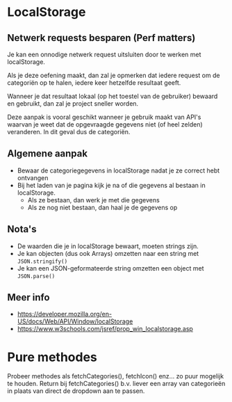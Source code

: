 # LocalStorage

## Netwerk requests besparen (Perf matters)
Je kan een onnodige netwerk request uitsluiten door te werken met localStorage.

Als je deze oefening maakt, dan zal je opmerken dat iedere request om de categoriën op te halen, iedere keer hetzelfde resultaat geeft.

Wanneer je dat resultaat lokaal (op het toestel van de gebruiker) bewaard en gebruikt, dan zal je project sneller worden.

Deze aanpak is vooral geschikt wanneer je gebruik maakt van API's waarvan je weet dat de opgevraagde gegevens niet (of heel zelden) veranderen. In dit geval dus de categoriën.

## Algemene aanpak
* Bewaar de categoriegegevens in localStorage nadat je ze correct hebt ontvangen
* Bij het laden van je pagina kijk je na of die gegevens al bestaan in localStorage.
  * Als ze bestaan, dan werk je met die gegevens
  * Als ze nog niet bestaan, dan haal je de gegevens op

## Nota's
* De waarden die je in localStorage bewaart, moeten strings zijn. 
* Je kan objecten (dus ook Arrays) omzetten naar een string met ```JSON.stringify()```
* Je kan een JSON-geformateerde string omzetten een object met ```JSON.parse()```

## Meer info
* https://developer.mozilla.org/en-US/docs/Web/API/Window/localStorage
* https://www.w3schools.com/jsref/prop_win_localstorage.asp

# Pure methodes

Probeer methodes als fetchCategories(), fetchIcon() enz... zo puur mogelijk te houden. Return bij fetchCategories() b.v. liever een array van categorieën in plaats van direct de dropdown aan te passen.